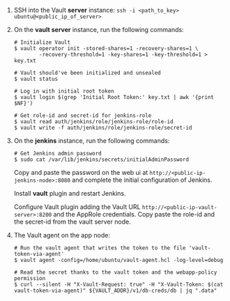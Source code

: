 1. SSH into the Vault **server** instance: `ssh -i <path_to_key> ubuntu@<public_ip_of_server>`

2. On the **vault server** instance, run the following commands:

    ```shell
    # Initialize Vault
    $ vault operator init -stored-shares=1 -recovery-shares=1 \
            -recovery-threshold=1 -key-shares=1 -key-threshold=1 > key.txt

    # Vault should've been initialized and unsealed
    $ vault status

    # Log in with initial root token
    $ vault login $(grep 'Initial Root Token:' key.txt | awk '{print $NF}')
    
    # Get role-id and secret-id for jenkins-role
    $ vault read auth/jenkins/role/jenkins-role/role-id
    $ vault write -f auth/jenkins/role/jenkins-role/secret-id
    ```

3. On the **jenkins** instance, run the following commands:

    ```shell
    # Get Jenkins admin password
    $ sudo cat /var/lib/jenkins/secrets/initialAdminPassword
    ```

    Copy and paste the password on the web ui at `http://<public-ip-jenkins-node>:8080` and complete the initial configuration of Jenkins.

    Install **vault** plugin and restart Jenkins.

    Configure Vault plugin adding the Vault URL `http://<public-ip-vault-server>:8200` and the AppRole credentials. Copy paste the role-id and the secret-id from the vault server node.

4. The Vault agent on the app node:

    ```shell
    # Run the vault agent that writes the token to the file 'vault-token-via-agent'
    $ vault agent -config=/home/ubuntu/vault-agent.hcl -log-level=debug

    # Read the secret thanks to the vault token and the webapp-policy permission
    $ curl --silent -H "X-Vault-Request: true" -H "X-Vault-Token: $(cat vault-token-via-agent)" ${VAULT_ADDR}/v1/db-creds/db | jq ".data"
    ```